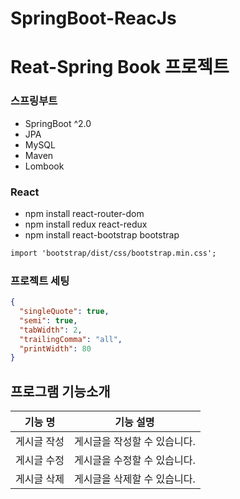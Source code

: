 # SpringBoot-ReacJs

# Reat-Spring Book 프로젝트

### 스프링부트

- SpringBoot ^2.0
- JPA
- MySQL
- Maven
- Lombook

### React

- npm install react-router-dom
- npm install redux react-redux
- npm install react-bootstrap bootstrap

```txt
import 'bootstrap/dist/css/bootstrap.min.css';
```

### 프로젝트 세팅

```json
{
  "singleQuote": true,
  "semi": true,
  "tabWidth": 2,
  "trailingComma": "all",
  "printWidth": 80
}
```

## 프로그램 기능소개

|      기능 명       |                       기능 설명                        |
| :----------------: | :----------------------------------------------------: |
| 게시글 작성 | 게시글을 작성할 수 있습니다. |
| 게시글 수정 | 게시글을 수정할 수 있습니다. |
| 게시글 삭제 | 게시글을 삭제할 수 있습니다. |
